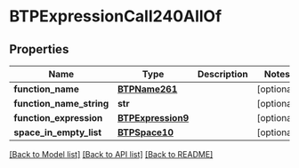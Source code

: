 # BTPExpressionCall240AllOf

## Properties
Name | Type | Description | Notes
------------ | ------------- | ------------- | -------------
**function_name** | [**BTPName261**](BTPName261.md) |  | [optional] 
**function_name_string** | **str** |  | [optional] 
**function_expression** | [**BTPExpression9**](BTPExpression9.md) |  | [optional] 
**space_in_empty_list** | [**BTPSpace10**](BTPSpace10.md) |  | [optional] 

[[Back to Model list]](../README.md#documentation-for-models) [[Back to API list]](../README.md#documentation-for-api-endpoints) [[Back to README]](../README.md)


